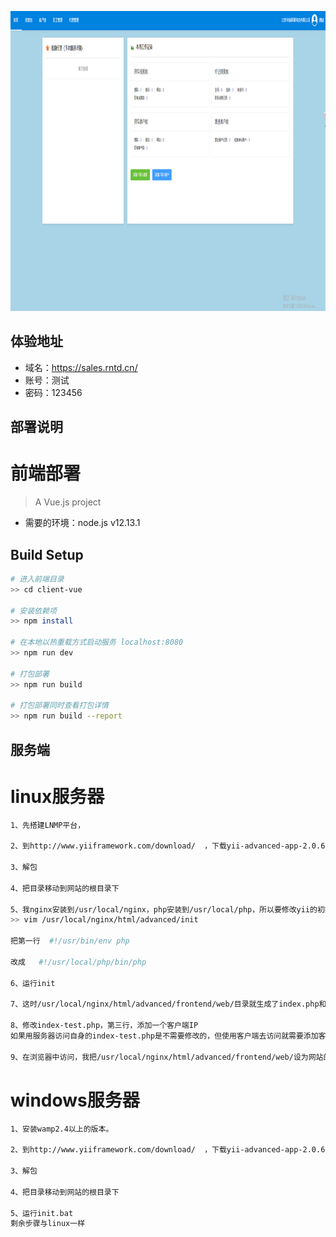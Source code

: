 <a href="https://sales.rntd.cn/"><img src="./docs/首页.png" width="1180" height="480" alt="lazaytools logo"></a>

## 体验地址
- 域名：https://sales.rntd.cn/
- 账号：测试
- 密码：123456




## 部署说明

# 前端部署

> A Vue.js project
- 需要的环境：node.js v12.13.1

## Build Setup
``` bash
# 进入前端目录
>> cd client-vue

# 安装依赖项
>> npm install

# 在本地以热重载方式启动服务 localhost:8080
>> npm run dev

# 打包部署
>> npm run build

# 打包部署同时查看打包详情
>> npm run build --report
```


## 服务端

# linux服务器

``` bash
1、先搭建LNMP平台，

2、到http://www.yiiframework.com/download/  ，下载yii-advanced-app-2.0.6.tgz包

3、解包

4、把目录移动到网站的根目录下

5、我nginx安装到/usr/local/nginx，php安装到/usr/local/php，所以要修改yii的初始化文件
>> vim /usr/local/nginx/html/advanced/init

把第一行  #!/usr/bin/env php

改成   #!/usr/local/php/bin/php

6、运行init

7、这时/usr/local/nginx/html/advanced/frontend/web/目录就生成了index.php和index-test.php两个文件

8、修改index-test.php，第三行，添加一个客户端IP
如果用服务器访问自身的index-test.php是不需要修改的，但使用客户端去访问就需要添加客户端的ip了。

9、在浏览器中访问，我把/usr/local/nginx/html/advanced/frontend/web/设为网站的根目录，所以直接输入网址就能访问了。看到下图表示成功
```
# windows服务器

``` bash
1、安装wamp2.4以上的版本。

2、到http://www.yiiframework.com/download/  ，下载yii-advanced-app-2.0.6.tgz包

3、解包

4、把目录移动到网站的根目录下

5、运行init.bat
剩余步骤与linux一样

```
